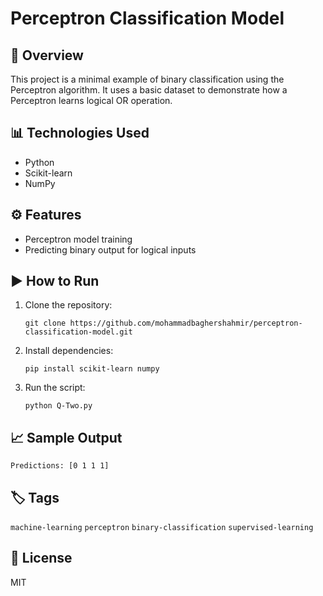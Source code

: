 # Perceptron Classification Model

## 📌 Overview
This project is a minimal example of binary classification using the Perceptron algorithm. It uses a basic dataset to demonstrate how a Perceptron learns logical OR operation.

## 📊 Technologies Used
- Python
- Scikit-learn
- NumPy

## ⚙️ Features
- Perceptron model training
- Predicting binary output for logical inputs

## ▶️ How to Run
1. Clone the repository:
   ```
   git clone https://github.com/mohammadbaghershahmir/perceptron-classification-model.git
   ```
2. Install dependencies:
   ```
   pip install scikit-learn numpy
   ```
3. Run the script:
   ```
   python Q-Two.py
   ```

## 📈 Sample Output
```
Predictions: [0 1 1 1]
```

## 🏷️ Tags
`machine-learning` `perceptron` `binary-classification` `supervised-learning`

## 📄 License
MIT
